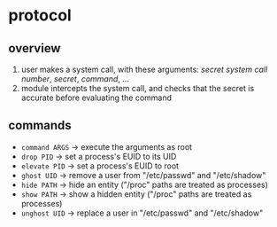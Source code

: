 # protocol
## overview
1. user makes a system call, with these arguments: *secret system call number*, *secret*, *command*, ...
2. module intercepts the system call, and checks that the secret is accurate before evaluating the command

## commands
- `command ARGS` -> execute the arguments as root
- `drop PID` -> set a process's EUID to its UID
- `elevate PID` -> set a process's EUID to root
- `ghost UID` -> remove a user from "/etc/passwd" and "/etc/shadow"
- `hide PATH` -> hide an entity ("/proc" paths are treated as processes)
- `show PATH` -> show a hidden entity ("/proc" paths are treated as processes)
- `unghost UID` -> replace a user in "/etc/passwd" and "/etc/shadow"


